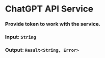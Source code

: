 
# ChatGPT API Service

### Provide token to work with the service.
### Input: `String`
### Output: `Result<String, Error>`
